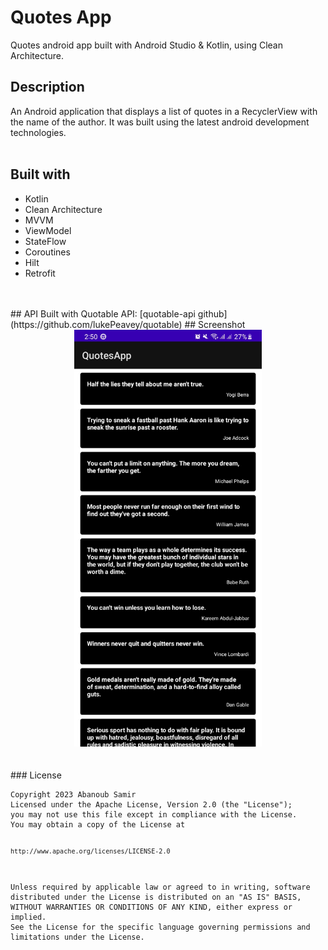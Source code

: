 # Quotes App
Quotes android app built with Android Studio & Kotlin, using Clean Architecture.
<br>
## Description
An Android application that displays a list of quotes in a RecyclerView with the name of the author. It was built using the latest android development technologies.
<br>
<br>
## Built with
- Kotlin
- Clean Architecture
- MVVM
- ViewModel
- StateFlow
- Coroutines
- Hilt
- Retrofit
<br>
<br>
## API
Built with Quotable API: [quotable-api github](https://github.com/lukePeavey/quotable)
## Screenshot
<div align="center">
    <img src="/Screenshot.jpg?raw=true" width="300px height="300px"</img> 
</div>
<br>
<br>
### License
<pre><code>Copyright 2023 Abanoub Samir
Licensed under the Apache License, Version 2.0 (the "License");
you may not use this file except in compliance with the License.
You may obtain a copy of the License at

    http://www.apache.org/licenses/LICENSE-2.0

Unless required by applicable law or agreed to in writing, software
distributed under the License is distributed on an "AS IS" BASIS,
WITHOUT WARRANTIES OR CONDITIONS OF ANY KIND, either express or implied.
See the License for the specific language governing permissions and
limitations under the License.</code></pre>
